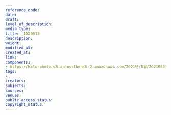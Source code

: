 ```yaml
---
reference_code: 
date: 
draft: 
level_of_description: 
media_type: 
title: _1D20513
description: 
weight: 
modified_at: 
created_at: 
link: 
components:
- https://kctu-photo.s3.ap-northeast-2.amazonaws.com/2021년/8월/20210831_보건의료노조+총파업지지+민주노총+시민사회+공동기자회견/_1D20513.jpg
tags:
- 
creators: 
subjects: 
sources: 
venues: 
public_access_status: 
copyright_status: 
---
```

